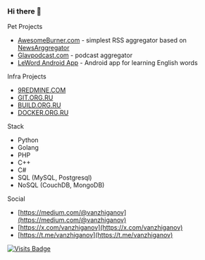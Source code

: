 ### Hi there 👋

Pet Projects

- [AwesomeBurner.com](http://awesomeburner.com) - simplest RSS aggregator based on [NewsArggregator](https://github.com/vanzhiganov/NewsArggregator)
- [Glavpodcast.com](http://glavpodcast.com) - podcast aggregator
- [LeWord Android App](https://www.rustore.ru/catalog/app/net.leword.cards.net.leword.cards) - Android app for learning English words

Infra Projects

- [9REDMINE.COM](https://9redmine.com)
- [GIT.ORG.RU](https://git.org.ru)
- [BUILD.ORG.RU](https://build.org.ru)
- [DOCKER.ORG.RU](https://docker.org.ru)

Stack

- Python
- Golang
- PHP
- C++
- C#
- SQL (MySQL, Postgresql)
- NoSQL (CouchDB, MongoDB)

Social

- [https://medium.com/@vanzhiganov](https://medium.com/@vanzhiganov)
- [https://x.com/vanzhiganov](https://x.com/vanzhiganov)
- [https://t.me/vanzhiganov](https://t.me/vanzhiganov)

[![Visits Badge](https://badges.pufler.dev/visits/vanzhiganov/vanzhiganov)](https://badges.pufler.dev)
